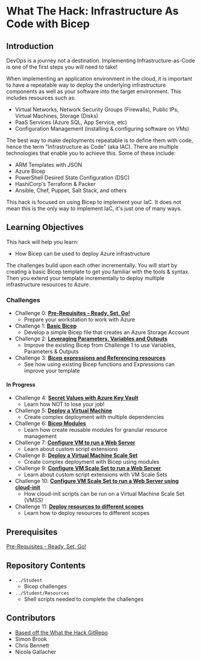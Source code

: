 # What The Hack: Infrastructure As Code with Bicep

## Introduction

DevOps is a journey not a destination. Implementing Infrastructure-as-Code is one of the first steps you will need to take!

When implementing an application environment in the cloud, it is important to have a repeatable way to deploy the underlying infrastructure components as well as your software into the target environment.  This includes resources such as:
- Virtual Networks, Network Security Groups (Firewalls), Public IPs, Virtual Machines, Storage (Disks)
- PaaS Services (Azure SQL, App Service, etc)
- Configuration Management (installing & configuring software on VMs)

The best way to make deployments repeatable is to define them with code, hence the term "Infrastructure as Code" (aka IAC).  There are multiple technologies that enable you to achieve this. Some of these include:
- ARM Templates with JSON
- Azure Bicep
- PowerShell Desired State Configuration (DSC)
- HashiCorp's Terraform & Packer
- Ansible, Chef, Puppet, Salt Stack, and others

This hack is focused on using Bicep to implement your IaC. It does not mean this is the only way to implement IaC, it's just one of many ways.

## Learning Objectives

This hack will help you learn:
- How Bicep can be used to deploy Azure infrastructure

The challenges build upon each other incrementally. You will start by creating a basic Bicep template to get you familiar with the tools & syntax. Then you extend your template incrementally to deploy multiple infrastructure resources to Azure.

### Challenges

- Challenge 0: **[Pre-Requisites - Ready, Set, Go!](./Student/Bicep-Challenge-00.md)**
   - Prepare your workstation to work with Azure
- Challenge 1: **[Basic Bicep](./Student/Bicep-Challenge-01.md)**
   - Develop a simple Bicep file that creates an Azure Storage Account
- Challenge 2: **[Leveraging Parameters, Variables and Outputs](./Student/Bicep-Challenge-02.md)**
   - Improve the existing Bicep from Challenge 1 to use Variables, Parameters & Outputs
- Challenge 3: **[Bicep expressions and Referencing resources](./Student/Bicep-Challenge-03.md)**
   - See how using existing Bicep functions and Expressions can improve your template

#### In Progress
- Challenge 4: **[Secret Values with Azure Key Vault](./Student/Bicep-Challenge-04.md)**
   - Learn how NOT to lose your job!
- Challenge 5: **[Deploy a Virtual Machine](./Student/Bicep-Challenge-05.md)**
   - Create complex deployment with multiple dependencies
- Challenge 6: **[Bicep Modules](./Student/Bicep-Challenge-06.md)**
   - Learn how create reusable modules for granular resource management
- Challenge 7: **[Configure VM to run a Web Server](./Student/Bicep-Challenge-07.md)**
   - Learn about custom script extensions
- Challenge 8: **[Deploy a Virtual Machine Scale Set](./Student/Bicep-Challenge-08.md)**
   - Create complex deployment with Bicep using modules
- Challenge 9: **[Configure VM Scale Set to run a Web Server](./Student/Bicep-Challenge-09.md)**
   - Learn about custom script extensions with VM Scale Sets
- Challenge 10: **[Configure VM Scale Set to run a Web Server using cloud-init](./Student/Bicep-Challenge-10.md)**
   - How cloud-init scripts can be run on a Virtual Machine Scale Set (VMSS)
- Challenge 11: **[Deploy resources to different scopes](./Student/Bicep-Challenge-11.md)**
   - Learn how to deploy resources to different scopes


## Prerequisites

[Pre-Requisites - Ready, Set, Go!](./Student/Bicep-Challenge-00.md)

## Repository Contents
- `../Student`
  - Bicep challenges
- `../Student/Resources`
  - Shell scripts needed to complete the challenges

## Contributors

- [Based off the What the Hack GitRepo](https://github.com/Microsoft/WhatTheHack)
- Simon Brook
- Chris Bennett
- Nicola Gallacher
